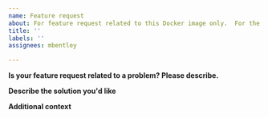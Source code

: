 ```yaml
---
name: Feature request
about: For feature request related to this Docker image only.  For the Omada Controller software, use the community forum link.
title: ''
labels: ''
assignees: mbentley

---
```


**Is your feature request related to a problem? Please describe.**
<!-- A clear and concise description of what the problem. If it is a feature request for the Omada Controller software, submit an issue on the TP-Link Community Forums (https://community.tp-link.com/en/business/forum/582) -->

**Describe the solution you'd like**
<!-- A clear and concise description of what you want to happen or a proposed method to solving the problem. -->

**Additional context**
<!-- Add any other context or screenshots about the feature request here. -->
